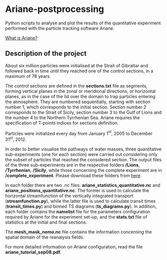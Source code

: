 # Ariane-postprocessing
Python scripts to analyse and plot the results of the quantitative experiment performed with the particle tracking software Ariane. 

[What is Ariane?](http://ariane.lagrangian.free.fr/ariane.html)

## Description of the project
About six million particles were initialised at the Strait of Gibraltar and followed back in time until they reached one of the control sections, in a maximum of 78 years. 

The control sections are defined in the **sections.txt** file as segments, forming vertical planes in the zonal or meridional directions, or horizontal planes, as in the case of the lid over the domain to trap particles entering the atmosphere. They are numbered sequentially, starting with section number 1, which corresponds to the initial section. Section number 2 corresponds to the Strait of Sicily, section number 3 to the Gulf of Lions and the number 4 to the Northern Tyrrhenian Sea. Ariane requires the specification of T-points indices for sections definition.

Particles were initialized every day from January 1$^{st}$, 2005 to December 31$^{st}$, 2012.

In order to better visualise the pathways of water masses, three quantitative sub-experiments (one for each section) were carried out considering only the subset of particles that reached the considered section. The output files of the three sub-experiments are in the respective folders **/Lions**, **/Tyrrhenian**, **/Sicily**, while those concerning the complete experiment are in **/complete_experiment**. Please download these folders from [here](https://www.dropbox.com/scl/fo/psuu0kmsfplvtxnnfvno2/h?dl=0&rlkey=j4gozdkuhmugelxblhwdr2856).

In each folder there are two .nc files: **ariane_statistics_quantitative.nc** and **ariane_positions_quantitative.nc**. The former is used to calculate the horizontal streamfunction of the vertically integrated transport (**streamfunction.py**), while the latter file is used to calculate transit times (**transit_times.py**) and binned TS diagrams (**ts_diagrams.py**). In addition, each folder contains the **namelist** file for the parameters configuration required by Ariane for the experiment set-up, and the **stats.txt** file of statistics at the initial and final sections.  

The **mesh_mask_nemo.nc** file contains the information concerning the spatial domain of the reanalysis fields. 

For more detailed information on Ariane configuration, read the file **ariane_tutorial_sep08.pdf**.



